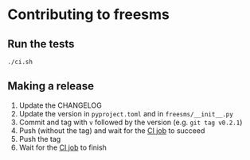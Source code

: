 # Contributing to freesms

## Run the tests

    ./ci.sh

## Making a release

1. Update the CHANGELOG
2. Update the version in `pyproject.toml` and in `freesms/__init__.py`
3. Commit and tag with `v` followed by the version (e.g. `git tag v0.2.1`)
4. Push (without the tag) and wait for the [CI job][ci1] to succeed
5. Push the tag
6. Wait for the [CI job][ci2] to finish

[ci1]: https://github.com/bfontaine/freesms/actions/workflows/build.yml
[ci2]: https://github.com/bfontaine/freesms/actions/workflows/publish.yml
